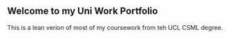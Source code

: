 
## Welcome to my Uni Work Portfolio 

This is a lean verion of most of my coursework from teh UCL CSML degree. 
